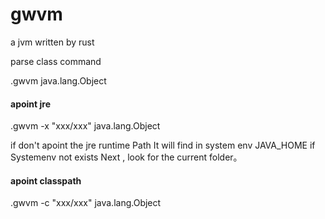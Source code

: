 # gwvm
a jvm  written by rust

parse class command

.gwvm java.lang.Object


#### apoint jre
.gwvm -x "xxx/xxx" java.lang.Object

if don't apoint the jre runtime Path It will find in system env JAVA_HOME if Systemenv  not exists
Next , look for the current folder。

#### apoint classpath 
.gwvm -c "xxx/xxx" java.lang.Object